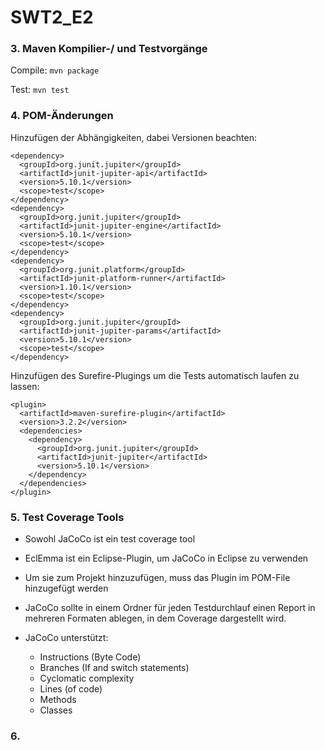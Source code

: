 # SWT2_E2

### 3. Maven Kompilier-/ und Testvorgänge

Compile: `mvn package`

Test: `mvn test`

### 4. POM-Änderungen

Hinzufügen der Abhängigkeiten, dabei Versionen beachten:

    <dependency>
      <groupId>org.junit.jupiter</groupId>
      <artifactId>junit-jupiter-api</artifactId>
      <version>5.10.1</version>
      <scope>test</scope>
    </dependency>
    <dependency>
      <groupId>org.junit.jupiter</groupId>
      <artifactId>junit-jupiter-engine</artifactId>
      <version>5.10.1</version>
      <scope>test</scope>
    </dependency>
    <dependency>
      <groupId>org.junit.platform</groupId>
      <artifactId>junit-platform-runner</artifactId>
      <version>1.10.1</version>
      <scope>test</scope>
    </dependency>
    <dependency>
      <groupId>org.junit.jupiter</groupId>
      <artifactId>junit-jupiter-params</artifactId>
      <version>5.10.1</version>
      <scope>test</scope>
    </dependency>

Hinzufügen des Surefire-Plugings um die Tests automatisch laufen zu lassen:

    <plugin>
      <artifactId>maven-surefire-plugin</artifactId>
      <version>3.2.2</version>
      <dependencies>
        <dependency>
          <groupId>org.junit.jupiter</groupId>
          <artifactId>junit-jupiter</artifactId>
          <version>5.10.1</version>
        </dependency>
      </dependencies>
    </plugin>


### 5. Test Coverage Tools

- Sowohl JaCoCo ist ein test coverage tool
- EclEmma ist ein Eclipse-Plugin, um JaCoCo in Eclipse zu verwenden
- Um sie zum Projekt hinzuzufügen, muss das Plugin im POM-File hinzugefügt werden
- JaCoCo sollte in einem Ordner für jeden Testdurchlauf einen Report in mehreren Formaten ablegen, in dem Coverage dargestellt wird.

- JaCoCo unterstützt:
  - Instructions (Byte Code)
  - Branches (If and switch statements)
  - Cyclomatic complexity
  - Lines (of code)
  - Methods
  - Classes
### 6. 